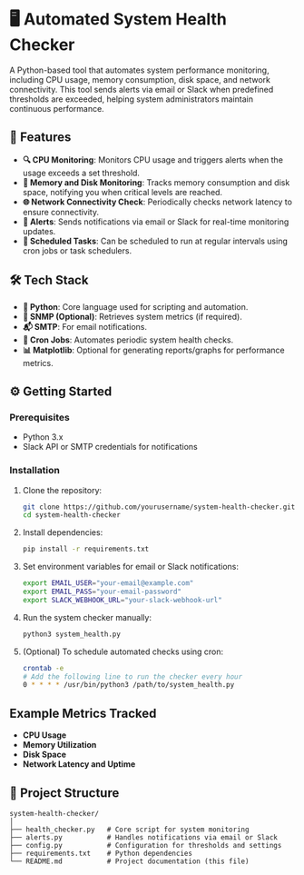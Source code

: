 # 🖥️ Automated System Health Checker

A Python-based tool that automates system performance monitoring, including CPU usage, memory consumption, disk space, and network connectivity. This tool sends alerts via email or Slack when predefined thresholds are exceeded, helping system administrators maintain continuous performance.

## 🚀 Features

- **🔍 CPU Monitoring**: Monitors CPU usage and triggers alerts when the usage exceeds a set threshold.
- **💾 Memory and Disk Monitoring**: Tracks memory consumption and disk space, notifying you when critical levels are reached.
- **🌐 Network Connectivity Check**: Periodically checks network latency to ensure connectivity.
- **📧 Alerts**: Sends notifications via email or Slack for real-time monitoring updates.
- **🔄 Scheduled Tasks**: Can be scheduled to run at regular intervals using cron jobs or task schedulers.

## 🛠️ Tech Stack

- **🐍 Python**: Core language used for scripting and automation.
- **📡 SNMP (Optional)**: Retrieves system metrics (if required).
- **📬 SMTP**: For email notifications.
- **🔧 Cron Jobs**: Automates periodic system health checks.
- **📊 Matplotlib**: Optional for generating reports/graphs for performance metrics.

## ⚙️ Getting Started

### Prerequisites

- Python 3.x
- Slack API or SMTP credentials for notifications

### Installation

1. Clone the repository:
    ```bash
    git clone https://github.com/yourusername/system-health-checker.git
    cd system-health-checker
    ```

2. Install dependencies:
    ```bash
    pip install -r requirements.txt
    ```

3. Set environment variables for email or Slack notifications:
    ```bash
    export EMAIL_USER="your-email@example.com"
    export EMAIL_PASS="your-email-password"
    export SLACK_WEBHOOK_URL="your-slack-webhook-url"
    ```

4. Run the system checker manually:
    ```bash
    python3 system_health.py
    ```

5. (Optional) To schedule automated checks using cron:
    ```bash
    crontab -e
    # Add the following line to run the checker every hour
    0 * * * * /usr/bin/python3 /path/to/system_health.py
    ```

## Example Metrics Tracked

- **CPU Usage**
- **Memory Utilization**
- **Disk Space**
- **Network Latency and Uptime**

## 📑 Project Structure

```plaintext
system-health-checker/
│
├── health_checker.py   # Core script for system monitoring
├── alerts.py           # Handles notifications via email or Slack
├── config.py           # Configuration for thresholds and settings
├── requirements.txt    # Python dependencies
└── README.md           # Project documentation (this file)
